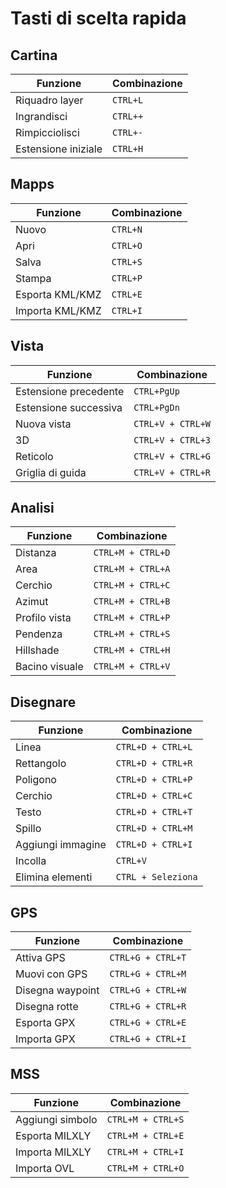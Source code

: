 # Tasti di scelta rapida

## Cartina
| Funzione              | Combinazione      |
|-----------------------|-------------------|
| Riquadro layer        | `CTRL+L`          |
| Ingrandisci           | `CTRL++`          |
| Rimpicciolisci        | `CTRL+-`          |
| Estensione iniziale   | `CTRL+H`          |

## Mapps
| Funzione              | Combinazione      |
|-----------------------|-------------------|
| Nuovo                 | `CTRL+N`          |
| Apri                  | `CTRL+O`          |
| Salva                 | `CTRL+S`          |
| Stampa                | `CTRL+P`          |
| Esporta KML/KMZ       | `CTRL+E`          |
| Importa KML/KMZ       | `CTRL+I`          |

## Vista
| Funzione              | Combinazione      |
|-----------------------|-------------------|
| Estensione precedente | `CTRL+PgUp`       |
| Estensione successiva | `CTRL+PgDn`       |
| Nuova vista           | `CTRL+V + CTRL+W` |
| 3D                    | `CTRL+V + CTRL+3` |
| Reticolo              | `CTRL+V + CTRL+G` |
| Griglia di guida      | `CTRL+V + CTRL+R` |

## Analisi
| Funzione          | Combinazione      |
|-------------------|-------------------|
| Distanza          | `CTRL+M + CTRL+D` |
| Area              | `CTRL+M + CTRL+A` |
| Cerchio           | `CTRL+M + CTRL+C` |
| Azimut            | `CTRL+M + CTRL+B` |
| Profilo vista     | `CTRL+M + CTRL+P` |
| Pendenza          | `CTRL+M + CTRL+S` |
| Hillshade         | `CTRL+M + CTRL+H` |
| Bacino visuale    | `CTRL+M + CTRL+V` |

## Disegnare
| Funzione          | Combinazione       |
|-------------------|--------------------|
| Linea             | `CTRL+D + CTRL+L`  |
| Rettangolo        | `CTRL+D + CTRL+R`  |
| Poligono          | `CTRL+D + CTRL+P`  |
| Cerchio           | `CTRL+D + CTRL+C`  |
| Testo             | `CTRL+D + CTRL+T`  |
| Spillo            | `CTRL+D + CTRL+M`  |
| Aggiungi immagine | `CTRL+D + CTRL+I`  |
| Incolla           | `CTRL+V`           |
| Elimina elementi  | `CTRL + Seleziona` |

## GPS
| Funzione          | Combinazione      |
|-------------------|-------------------|
| Attiva GPS        | `CTRL+G + CTRL+T` |
| Muovi con GPS     | `CTRL+G + CTRL+M` |
| Disegna waypoint  | `CTRL+G + CTRL+W` |
| Disegna rotte     | `CTRL+G + CTRL+R` |
| Esporta GPX       | `CTRL+G + CTRL+E` |
| Importa GPX       | `CTRL+G + CTRL+I` |

## MSS
| Funzione          | Combinazione      |
|-------------------|-------------------|
| Aggiungi simbolo  | `CTRL+M + CTRL+S` |
| Esporta MILXLY    | `CTRL+M + CTRL+E` |
| Importa MILXLY    | `CTRL+M + CTRL+I` |
| Importa OVL       | `CTRL+M + CTRL+O` |
